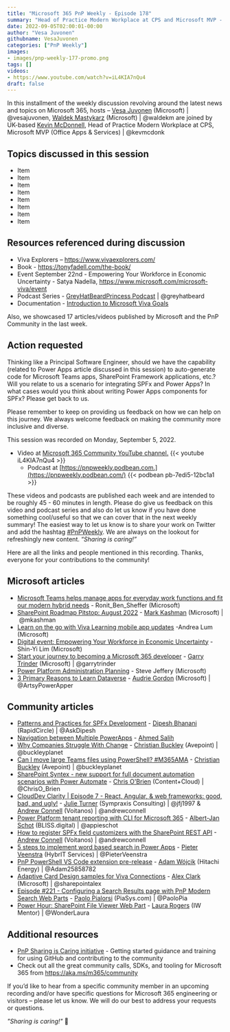 ```yaml
---
title: "Microsoft 365 PnP Weekly - Episode 178"
summary: "Head of Practice Modern Workplace at CPS and Microsoft MVP - Kevin McDonnell, joins Microsoft’s Vesa Juvonen and Waldek Mastykarz in a human sided discussion focused on employee experience, remote work, and Microsoft Viva. As well, 17 articles/videos by Microsoft/Community are highlighted."
date: 2022-09-05T02:00:01-00:00
author: "Vesa Juvonen"
githubname: VesaJuvonen
categories: ["PnP Weekly"]
images:
- images/pnp-weekly-177-promo.png
tags: []
videos:
- https://www.youtube.com/watch?v=iL4KIA7nQu4
draft: false
---
```

 
In this installment of the weekly discussion revolving around the latest news and topics on Microsoft 365, hosts – [Vesa Juvonen](http://twitter.com/vesajuvonen) (Microsoft) \| @vesajuvonen, [Waldek Mastykarz](http://twitter.com/waldekm) (Microsoft) \| @waldekm are joined by UK-based [Kevin McDonnell](https://twitter.com/kevmcdonk), Head of Practice Modern Workplace at CPS, Microsoft MVP (Office Apps & Services) \| @kevmcdonk

## Topics discussed in this session

* Item
* Item
* Item
* Item
* Item
* Item
* Item
* Item

## Resources referenced during discussion

* Viva Explorers – <https://www.vivaexplorers.com/>
* Book - <https://tonyfadell.com/the-book/>
* Event September 22nd - Empowering Your Workforce in Economic Uncertainty - Satya Nadella, <https://www.microsoft.com/microsoft-viva/event>
* Podcast Series - [GreyHatBeardPrincess Podcast](https://www.greyhatbeard.com/) \| @greyhatbeard
* Documentation - [Introduction to Microsoft Viva Goals](https://docs.microsoft.com/viva/goals/intro-to-ms-viva-goals)


Also, we showcased 17 articles/videos published by Microsoft and the PnP Community in the last week.

## Action requested

Thinking like a Principal Software Engineer, should we have the capability (related to Power Apps article discussed in this session) to auto-generate code for Microsoft Teams apps, SharePoint Framework applications, etc.? Will you relate to us a scenario for integrating SPFx and Power Apps? In what cases would you think about writing Power Apps components for SPFx? Please get back to us.

Please remember to keep on providing us feedback on how we can help on this journey. We always welcome feedback on making the community more inclusive and diverse.

This session was recorded on Monday, September 5, 2022.

*   Video at [Microsoft 365 Community YouTube channel.](https://aka.ms/m365pnp-videos)
    {{< youtube iL4KIA7nQu4 >}}
    *   Podcast at [https://pnpweekly.podbean.com.](https://pnpweekly.podbean.com/) 
    {{< podbean pb-7edi5-12bc1a1 >}}   

These videos and podcasts are published each week and are intended to be roughly 45 - 60 minutes in length.  Please do give us feedback on this video and podcast series and also do let us know if you have done something cool/useful so that we can cover that in the next weekly summary! The easiest way to let us know is to share your work on Twitter and add the hashtag [#PnPWeekly](https://twitter.com/search?q=%23pnpweekly). We are always on the lookout for refreshingly new content. “_Sharing is caring!”_ 

Here are all the links and people mentioned in this recording. Thanks, everyone for your contributions to the community!

## Microsoft articles

* [Microsoft Teams helps manage apps for everyday work functions and fit our modern hybrid needs](https://techcommunity.microsoft.com/t5/microsoft-teams-blog/microsoft-teams-helps-manage-apps-for-everyday-work-functions/ba-p/3620088) - Ronit_Ben_Sheffer (Microsoft)
* [SharePoint Roadmap Pitstop: August 2022](https://techcommunity.microsoft.com/t5/microsoft-sharepoint-blog/sharepoint-roadmap-pitstop-august-2022/ba-p/3617837) - [Mark Kashman](https://twitter.com/mkashman) (Microsoft) | @mkashman
* [Learn on the go with Viva Learning mobile app updates](https://techcommunity.microsoft.com/t5/microsoft-viva-blog/learn-on-the-go-with-viva-learning-mobile-app-updates/ba-p/3620078) -Andrea Lum (Microsoft)
* [Digital event: Empowering Your Workforce in Economic Uncertainty](https://techcommunity.microsoft.com/t5/microsoft-viva-blog/digital-event-empowering-your-workforce-in-economic-uncertainty/ba-p/3615144) - Shin-Yi Lim (Microsoft)
* [Start your journey to becoming a Microsoft 365 developer](https://devblogs.microsoft.com/microsoft365dev/start-your-journey-to-becoming-a-microsoft-365-developer/) - [Garry Trinder](https://twitter.com/garrytrinder) (Microsoft) | @garrytrinder
* [Power Platform Administration Planning](https://powerapps.microsoft.com/en-us/blog/power-platform-administration-planning/) - Steve Jeffery (Microsoft)
* [3 Primary Reasons to Learn Dataverse](https://powerapps.microsoft.com/en-us/blog/3-primary-reasons-to-learn-dataverse/) - [Audrie Gordon](https://twitter.com/ArtsyPowerApper) (Microsoft) | @ArtsyPowerApper

## Community articles

* [Patterns and Practices for SPFx Development](https://pnp.github.io/blog/post/patterns-and-practices-for-spfx-development/) - [Dipesh Bhanani](https://twitter.com/AskDipesh) (RapidCircle) | @AskDipesh
* [Navigation between Multiple PowerApps](https://powerusers.microsoft.com/t5/Power-Apps-Community-Blog/Navigation-between-Multiple-PowerApps/ba-p/1762344) - [Ahmed Salih](https://powerusers.microsoft.com/t5/user/viewprofilepage/user-id/203618)
* [Why Companies Struggle With Change](https://regarding365.com/why-companies-struggle-with-change-30993717b207) - [Christian Buckley](https://twitter.com/buckleyplanet) (Avepoint) | @buckleyplanet
* [Can I move large Teams files using PowerShell? #M365AMA](https://regarding365.com/can-i-move-large-teams-files-using-powershell-m365ama-a636b1a12f6e) - [Christian Buckley](https://twitter.com/buckleyplanet) (Avepoint) | @buckleyplanet
* [SharePoint Syntex - new support for full document automation scenarios with Power Automate](https://www.sharepointnutsandbolts.com/2022/09/Syntex-Power-Automate-trigger-action.html) - [Chris O'Brien](http://twitter.com/ChrisO_Brien) (Content+Cloud) | @ChrisO_Brien
* [CloudDev Clarity | Episode 7 - React, Angular, & web frameworks: good, bad, and ugly!](https://www.andrewconnell.com/blog/clouddev-clarity-episode-007-react-angular-web-frameworks/) - [Julie Turner](https://twitter.com/jfj1997) (Sympraxis Consulting) | @jfj1997 & [Andrew Connell](https://twitter.com/andrewconnell) (Voitanos) | @andrewconnell
* [Power Platform tenant reporting with CLI for Microsoft 365](https://www.cloudappie.nl/power-platform-tenant-reporting-cli-microsoft-365/) - [Albert-Jan Schot](https://twitter.com/appieschot) (BLISS.digital) | @appieschot
* [How to register SPFx field customizers with the SharePoint REST API](https://www.andrewconnell.com/blog/sharepoint-framework-register-field-customizers-rest-api/) - [Andrew Connell](https://twitter.com/andrewconnell) (Voitanos) | @andrewconnell
* [5 steps to implement word based search in Power Apps](https://sharepains.com/2022/09/05/word-based-search-in-power-apps/) - [Pieter Veenstra](https://twitter.com/PieterVeenstra) (HybrIT Services) | @PieterVeenstra
* [PnP PowerShell VS Code extension pre-release](https://twitter.com/Adam25858782/status/1568349240740687872) - [Adam Wójcik](https://twitter.com/Adam25858782) (Hitachi Energy) | @Adam25858782
* [Adaptive Card Design samples for Viva Connections](https://twitter.com/sharepointalex/status/1566752837203271684) - [Alex Clark](https://twitter.com/sharepointalex) (Microsoft) | @sharepointalex
* [Episode #221 - Configuring a Search Results page with PnP Modern Search Web Parts](https://www.youtube.com/watch?v=NXr1g5yzO_k) - [Paolo Pialorsi](http://twitter.com/PaoloPia) (PiaSys.com) | @PaoloPia
* [Power Hour: SharePoint File Viewer Web Part](https://www.youtube.com/watch?v=qCwLIVHPZ0s) - [Laura Rogers](https://twitter.com/WonderLaura) (IW Mentor) | @WonderLaura
  
## Additional resources

* [PnP Sharing is Caring initiative](https://aka.ms/sharing-is-caring) - Getting started guidance and training for using GitHub and contributing to the community
* Check out all the great community calls, SDKs, and tooling for Microsoft 365 from <https://aka.ms/m365/community>

If you’d like to hear from a specific community member in an upcoming recording and/or have specific questions for Microsoft 365 engineering or visitors – please let us know. We will do our best to address your requests or questions.

_"Sharing is caring!"_ 🧡

